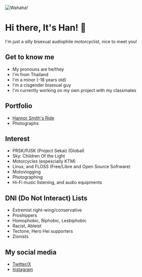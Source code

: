 ![Wahaha!](/EmuOtori2.webp)

# Hi there, It's Han! 👋

I'm just a silly bisexual audiophile motorcyclist, nice to meet you!

## Get to know me
- My pronouns are he/they
- I'm from Thailand
- I'm a minor (-18 years old)
- I'm a cisgender bisexual guy
- I'm currently working on my own project with my classmates

## Portfolio
- [Hannor Smith's Ride](https://youtube.com/@han_ride_audio)
- Photographs

## Interest

- PRSK/PJSK (Project Sekai) (Global)
- Sky: Children Of the Light
- Motorcycles (espescially KTM)
- Linux, and FLOSS (Free/Libre and Open Source Sofrware)
- Motovlogging
- Photographing
- Hi-Fi music listening, and audio equipments

## DNI (Do Not Interact) Lists

- Extremist right-wing/conservative
- Proshippers
- Homophobic, Biphobic, Lesbiphobic
- Racist, Ableist
- Tectone, Hero Hei supporters
- Zionists

## My social media

- [Twitter/X](https://x.com/han_ride_audio)
- [Instagram](https://instagram.com/sup_han.06)
